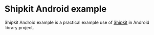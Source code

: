 # Shipkit Android example

Shipkit Android example is a practical example use of [Shipkit](https://github.com/mockito/shipkit) in Android library project.